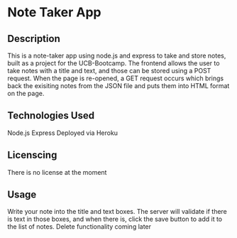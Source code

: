 # Note Taker App

## Description
This is a note-taker app using node.js and express to take and store notes, built as a project for the UCB-Bootcamp. The frontend allows the user to take notes with a title and text, and those can be stored using a POST request. When the page is re-opened, a GET request occurs which brings back the exisiting notes from the JSON file and puts them into HTML format on the page. 

## Technologies Used
Node.js
Express
Deployed via Heroku

## Licenscing
There is no license at the moment

## Usage
Write your note into the title and text boxes. The server will validate if there is text in those boxes, and when there is, click the save button to add it to the list of notes. Delete functionality coming later
